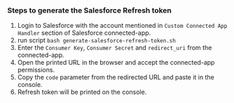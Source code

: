 ### Steps to generate the Salesforce Refresh token
1. Login to Salesforce with the account mentioned in `Custom Connected App Handler` section of Salesforce connected-app.
2. run script `bash generate-salesforce-refresh-token.sh`
3. Enter the `Consumer Key`, `Consumer Secret` and `redirect_uri` from the connected-app.
4. Open the printed URL in the browser and accept the connected-app permissions.
5. Copy the `code` parameter from the redirected URL and paste it in the console.
6. Refresh token will be printed on the console.